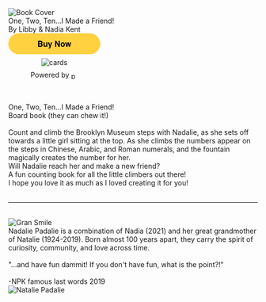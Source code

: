 <div class="top-section">
<div class="forsale">
<img src="{{ site.baseurl }}/images/book_cover_500_400.png" alt="Book Cover" class="book-buy"/>
<div class="book-buy caption font-arial"><span class="font-bold">One, Two, Ten...I Made a Friend!  </span> <br/> <span class="text-small">By Libby & Nadia Kent</span></div>
<!-- <div class="author"> By Libby and Nadia Kent</div> -->
<style>.pp-DVRA3EX28MMAN{text-align:center;border:none;border-radius:1.5rem;min-width:11.625rem;padding:0 2rem;height:2.625rem;font-weight:bold;background-color:#FFD140;color:#000000;font-family:"Helvetica Neue",Arial,sans-serif;font-size:1rem;line-height:1.25rem;cursor:pointer;}</style>
<form  action="https://www.paypal.com/ncp/payment/DVRA3EX28MMAN" method="post" target="_top" style="display:inline-grid;justify-items:center;align-content:start;gap:0.5rem;">
  <input type="hidden" name="image_url" value="https://nadaliepadalie.com/images/book_cover_500_400.png"/>
  <input type="hidden" name="cpp_header_image" value="https://nadaliepadalie.com/images/book_cover_500_400.png"/>
  <input class="pp-DVRA3EX28MMAN" type="submit" value="Buy Now" />
  <img src="https://www.paypalobjects.com/images/Debit_Credit_APM.svg" alt="cards" /> 
  <section> Powered by  <img src="https://www.paypalobjects.com/paypal-ui/logos/svg/paypal-wordmark-color.svg" alt="paypal" style="height:0.875rem;vertical-align:middle;"/></section>
</form>
</div>
<div class="summary font-arial"> <br/><br/><span class="font-bold text-large" >One, Two, Ten...I Made a Friend!</span>
<br/>Board book (they can chew it!) 
<div class="description text-medium ">
<div class="paragraph-break"></div><br/>
Count and climb the Brooklyn Museum steps with Nadalie, as she sets off towards a little girl sitting at the top. As she climbs the numbers appear on the steps in Chinese, Arabic, and Roman numerals, and the fountain magically creates the number for her. 
<div class="paragraph-break"></div>
Will Nadalie reach her and make a new friend?
<div class="paragraph-break"></div>
A fun counting book for all the little climbers out there!
<div class="paragraph-break"></div>
I hope you love it as much as I loved creating it for you!
</div></div>
<!-- <div class="top-section-right">
<img src="{{ site.baseurl }}/images/dress_cat_hat_swing_20230522_200347.jpg" id="nad-stairs"/> 
</div> -->

</div>

<br/>


<!-- <br/><br/><br/> -->
<!-- <div class="letter-to-np">
Hello Nadalie Padalie,

You are continuing your journey and your adventures <strike>will soon be</strike> are being published.

100 years apart, but the saga continues in 2024.
</div> -->
--- 
<br/>
<div class="bottom-container">
<div class="gran-photo-container">
 <img src="{{ site.baseurl }}/images/gran_interview_smile.jpg" alt="Gran Smile" class="np-photo"/>
</div>
<div class="nad-pad-story font-arial">
Nadalie Padalie is a combination of Nadia (2021) and her great grandmother of Natalie (1924-2019).
Born almost 100 years apart, they carry the spirit of curiosity, community, and love across time.
<br/><br/>
"...and have fun dammit! If you don't have fun, what is the point?!"
<br/><br/>
 -NPK famous last words 2019
</div>

<div class="nads-baby-photo-container">
<img src="{{ site.baseurl }}/images/20210330_brookey-2.jpg" alt="Natalie Padalie" class="np-photo"/>
</div>
</div>


<!-- ![Nadlie Padalie]({{ site.baseurl }}/images/dress_cat_hat_swing_20230522_200347.jpg) -->